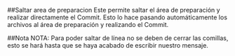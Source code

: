 ##Saltar area de preparacion
Este permite saltar el área de preparación y realizar directamente el Commit.  Esto lo hace pasando automáticamente los archivos al área de preparación y realizando el Commit.

##Nota
NOTA: Para poder saltar de línea no se deben de cerrar las comillas, esto se hará hasta que se haya acabado de escribir nuestro mensaje.
